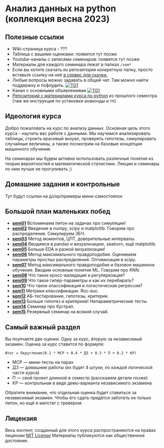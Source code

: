 # Анализ данных на python (коллекция весна 2023)


## Полезные ссылки

- Wiki-страница курса - ??? 
- Таблица с вашими оценками: появится тут позже
- Youtube-каналы с записями семинаров: появятся тут позже 
- Материалы для каждого семинара лежат в папках `/sem*`
- Если вы хотите скачать из репозитория конкретную папку, просто вставьте ссылку на неё [в сервис для скачки.](https://minhaskamal.github.io/DownGit/#/home)
- Любые вопросы можно задавать в общий чат. Там можно найти поддержку и пофлудить. [![TG1](https://img.shields.io/badge/Telegram-chat-blue)](https://t.me/+_2BivfQyHHYxMzJi) 
- Канал с основными объявлениями [![TG1](https://img.shields.io/badge/Telegram-chat-blue)](https://t.me/+VyQGUa12HZg4MjAy)
- [Репозиторий с материалами курса по python](https://github.com/hse-econ-data-science/dap_2022-23) из прошлого семестра (там же инструкция по установки анаконды и тп)


## Идеология курса

Добро пожаловать на курс по анализу данных. Основная цель этого курса - научить вас работе с данными. Мы научимся анализировать таблицы, строить красивый визуал, проверять гипотезы, симулировать случайные величины, а также посмотрим на базовые концепции машинного обучения. 

На семинарах мы будем активно использовать различные понятия из теории вероятностей и математической статистики. Лекции и семинары по ним лучше не прогуливать ;) 


## Домашние задания и контрольные

Тут будут ссылки на дз/кр/примеры мини-самостоялок


## Большой план маленьких побед


- [__sem01__](./sem01_intro) Вспоминаем питон на задачах про симуляции!
- [__sem02__](./sem02_numpy) Введение в numpy, scipy и matplotlib. Говорим про распределения. Симулируем ЗБЧ.
- [__sem03__](./sem03_CLT&LLN) Метод моментов, ЦПТ, доверительные интервалы.
- [__sem04__]() Вводимся в pandas и визуализацию, seaborn, ещё matplotlib. 
- [__sem05__]() Больше EDA и разной визуализации!
- [__sem06__]() Метод максимального правдоподобия. Оцениваем параметры простых распределений. Оптимизация в scipy.
- [__sem07__]() Метод максимального правдоподобия и базовое машинное обучение. Вводим основные понятия ML. Говорим про KNN.  
- [__sem08__]() Что такое кросс-валидация и регуляризация?
- [__sem09__]() Что такое гипер-параметры и как их перебирать?
- [__sem10__]() Что такое классификация и логистическая регрессия?
- [__sem11__]() Метрики классификации. Roc-auc.
- [__sem12__]() АБ-тестирование, гипотезы, критерии.
- [__sem13__]() Больше гипотез и критериев! Непараметрические тесты.
- [__sem14__]() Семинар про бустрап.
- [__sem15__]() Резервный семинар на всякий случай. 




## Самый важный раздел

Вы поулчаете две оценки. Одну за курс, вторую за независимый экзамен. Оценка за курс ставится по формуле: 


```
Итог = Округление(0.1 * МСР + 0.4 * ДЗ + 0.3 * П + 0.2 * КР)
```

- МСР — мини-тесты на парах 
- ДЗ — домашние работы (их будет 4 штуки, по каждой логической части курса)
- П — свой проект длинной в семестр (расскажем детали позже)
- КР — контрольная в виде демо-варианта независимого экзамена

Обратите внимание, что отдельная оценка будет ставиться за независимый экзамен. Чтобы его сдать придётся заботать не только питон, но ещё и матстат с тревером. 



## Лицензия

Весь контент, созданный для этого курса распространяются на правах лицензии [MIT License](https://github.com/hse-econ-data-science/dap_2020_fall/blob/master/LICENSE) Материалы публикуются как общественное достояние.
